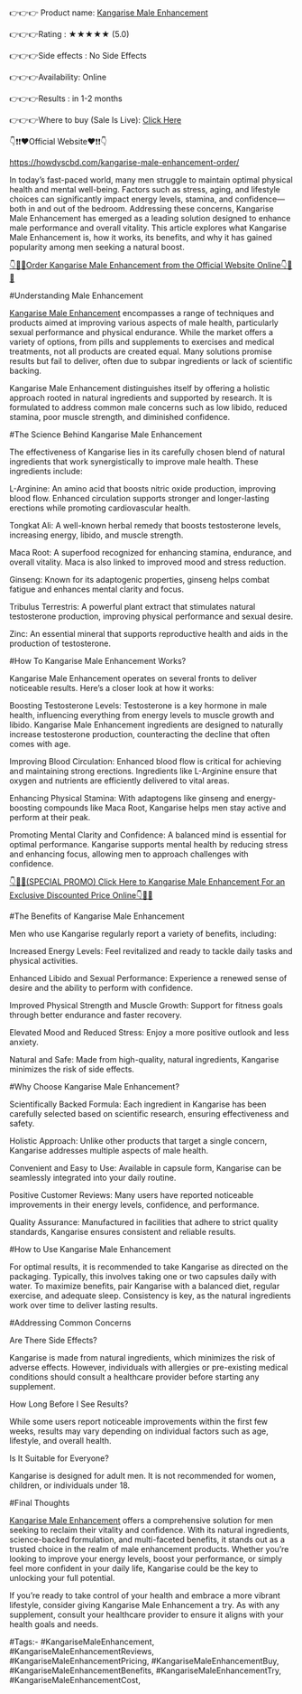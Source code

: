 👉👉👉 Product name: [Kangarise Male Enhancement](https://howdyscbd.com/kangarise-male-enhancement-order/)

👉👉👉Rating : ★★★★★ (5.0)	

👉👉👉Side effects : No Side Effects

👉👉👉Availability: Online

👉👉👉Results : in 1-2 months

👉👉👉Where to buy (Sale Is Live): [Click Here ](https://howdyscbd.com/kangarise-male-enhancement-order/)

👇❗❗❤️Official Website❤️❗❗👇

https://howdyscbd.com/kangarise-male-enhancement-order/


In today’s fast-paced world, many men struggle to maintain optimal physical health and mental well-being. Factors such as stress, aging, and lifestyle choices can significantly impact energy levels, stamina, and confidence—both in and out of the bedroom. Addressing these concerns, Kangarise Male Enhancement has emerged as a leading solution designed to enhance male performance and overall vitality. This article explores what Kangarise Male Enhancement is, how it works, its benefits, and why it has gained popularity among men seeking a natural boost.


[👇🥳😍Order Kangarise Male Enhancement from the Official Website Online👇🥳😍](https://howdyscbd.com/kangarise-male-enhancement-order/)



#Understanding Male Enhancement

[Kangarise Male Enhancement](https://howdyscbd.com/kangarise-male-enhancement-order/) encompasses a range of techniques and products aimed at improving various aspects of male health, particularly sexual performance and physical endurance. While the market offers a variety of options, from pills and supplements to exercises and medical treatments, not all products are created equal. Many solutions promise results but fail to deliver, often due to subpar ingredients or lack of scientific backing.

Kangarise Male Enhancement distinguishes itself by offering a holistic approach rooted in natural ingredients and supported by research. It is formulated to address common male concerns such as low libido, reduced stamina, poor muscle strength, and diminished confidence.

#The Science Behind Kangarise Male Enhancement

The effectiveness of Kangarise lies in its carefully chosen blend of natural ingredients that work synergistically to improve male health. These ingredients include:

L-Arginine: An amino acid that boosts nitric oxide production, improving blood flow. Enhanced circulation supports stronger and longer-lasting erections while promoting cardiovascular health.

Tongkat Ali: A well-known herbal remedy that boosts testosterone levels, increasing energy, libido, and muscle strength.

Maca Root: A superfood recognized for enhancing stamina, endurance, and overall vitality. Maca is also linked to improved mood and stress reduction.

Ginseng: Known for its adaptogenic properties, ginseng helps combat fatigue and enhances mental clarity and focus.

Tribulus Terrestris: A powerful plant extract that stimulates natural testosterone production, improving physical performance and sexual desire.

Zinc: An essential mineral that supports reproductive health and aids in the production of testosterone.

#How To Kangarise Male Enhancement Works?

Kangarise Male Enhancement operates on several fronts to deliver noticeable results. Here’s a closer look at how it works:

Boosting Testosterone Levels: Testosterone is a key hormone in male health, influencing everything from energy levels to muscle growth and libido. Kangarise Male Enhancement ingredients are designed to naturally increase testosterone production, counteracting the decline that often comes with age.

Improving Blood Circulation: Enhanced blood flow is critical for achieving and maintaining strong erections. Ingredients like L-Arginine ensure that oxygen and nutrients are efficiently delivered to vital areas.

Enhancing Physical Stamina: With adaptogens like ginseng and energy-boosting compounds like Maca Root, Kangarise helps men stay active and perform at their peak.

Promoting Mental Clarity and Confidence: A balanced mind is essential for optimal performance. Kangarise supports mental health by reducing stress and enhancing focus, allowing men to approach challenges with confidence.

[👇🥳😍(SPECIAL PROMO) Click Here to Kangarise Male Enhancement For an Exclusive Discounted Price Online👇🥳😍](https://howdyscbd.com/kangarise-male-enhancement-order/)


#The Benefits of Kangarise Male Enhancement

Men who use Kangarise regularly report a variety of benefits, including:

Increased Energy Levels: Feel revitalized and ready to tackle daily tasks and physical activities.

Enhanced Libido and Sexual Performance: Experience a renewed sense of desire and the ability to perform with confidence.

Improved Physical Strength and Muscle Growth: Support for fitness goals through better endurance and faster recovery.

Elevated Mood and Reduced Stress: Enjoy a more positive outlook and less anxiety.

Natural and Safe: Made from high-quality, natural ingredients, Kangarise minimizes the risk of side effects.

#Why Choose Kangarise Male Enhancement?

Scientifically Backed Formula: Each ingredient in Kangarise has been carefully selected based on scientific research, ensuring effectiveness and safety.

Holistic Approach: Unlike other products that target a single concern, Kangarise addresses multiple aspects of male health.

Convenient and Easy to Use: Available in capsule form, Kangarise can be seamlessly integrated into your daily routine.

Positive Customer Reviews: Many users have reported noticeable improvements in their energy levels, confidence, and performance.

Quality Assurance: Manufactured in facilities that adhere to strict quality standards, Kangarise ensures consistent and reliable results.

#How to Use Kangarise Male Enhancement

For optimal results, it is recommended to take Kangarise as directed on the packaging. Typically, this involves taking one or two capsules daily with water. To maximize benefits, pair Kangarise with a balanced diet, regular exercise, and adequate sleep. Consistency is key, as the natural ingredients work over time to deliver lasting results.

#Addressing Common Concerns

Are There Side Effects?

Kangarise is made from natural ingredients, which minimizes the risk of adverse effects. However, individuals with allergies or pre-existing medical conditions should consult a healthcare provider before starting any supplement.

How Long Before I See Results?

While some users report noticeable improvements within the first few weeks, results may vary depending on individual factors such as age, lifestyle, and overall health.

Is It Suitable for Everyone?

Kangarise is designed for adult men. It is not recommended for women, children, or individuals under 18.


#Final Thoughts

[Kangarise Male Enhancement](https://howdyscbd.com/kangarise-male-enhancement-order/)  offers a comprehensive solution for men seeking to reclaim their vitality and confidence. With its natural ingredients, science-backed formulation, and multi-faceted benefits, it stands out as a trusted choice in the realm of male enhancement products. Whether you’re looking to improve your energy levels, boost your performance, or simply feel more confident in your daily life, Kangarise could be the key to unlocking your full potential.

If you’re ready to take control of your health and embrace a more vibrant lifestyle, consider giving Kangarise Male Enhancement a try. As with any supplement, consult your healthcare provider to ensure it aligns with your health goals and needs.

#Tags:-
#KangariseMaleEnhancement,
#KangariseMaleEnhancementReviews,
#KangariseMaleEnhancementPricing,
#KangariseMaleEnhancementBuy,
#KangariseMaleEnhancementBenefits,
#KangariseMaleEnhancementTry,
#KangariseMaleEnhancementCost,

